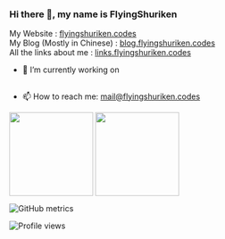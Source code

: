 ### Hi there 👋, my name is FlyingShuriken

My Website : [flyingshuriken.codes](https://flyingshuriken.com)  
My Blog (Mostly in Chinese) : [blog.flyingshuriken.codes](https://blog.flyingshuriken.codes)  
All the links about me : [links.flyingshuriken.codes](https://links.flyingshuriken.codes)

- 🔭 I’m currently working on

## <!--   [![Readme Card](https://github-readme-stats.vercel.app/api/pin/?username=flyingshuriken&repo=lys)](https://github.com/flyingshuriken/lys) -->

- 📫 How to reach me: [mail@flyingshuriken.codes](mailto:mail@flyingshuriken.codes)

<a href="https://github.com/anuraghazra/github-readme-stats"><img align="center" src="https://github-readme-stats.vercel.app/api/top-langs/?username=FlyingShuriken&theme=github_dark&layout=compact&hide=css" height=150 /></a>
<a href="https://github.com/anuraghazra/convoychat"><img  align="center" src="https://github-readme-stats.vercel.app/api?username=FlyingShuriken&show_icons=true&theme=github_dark" height=150 /></a>

![GitHub metrics](https://metrics.lecoq.io/FlyingShuriken)

![Profile views](https://gpvc.arturio.dev/FlyingShuriken)
